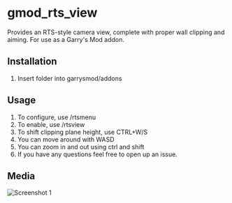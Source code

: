 # gmod_rts_view
Provides an RTS-style camera view, complete with proper wall clipping and aiming. For use as a Garry's Mod addon.

## Installation

1. Insert folder into garrysmod/addons

## Usage

1. To configure, use /rtsmenu
2. To enable, use /rtsview
3. To shift clipping plane height, use CTRL+W/S
4. You can move around with WASD
5. You can zoom in and out using ctrl and shift
6. If you have any questions feel free to open up an issue.

## Media

![Screenshot 1](https://i.imgur.com/aNLhjQh.jpg)
